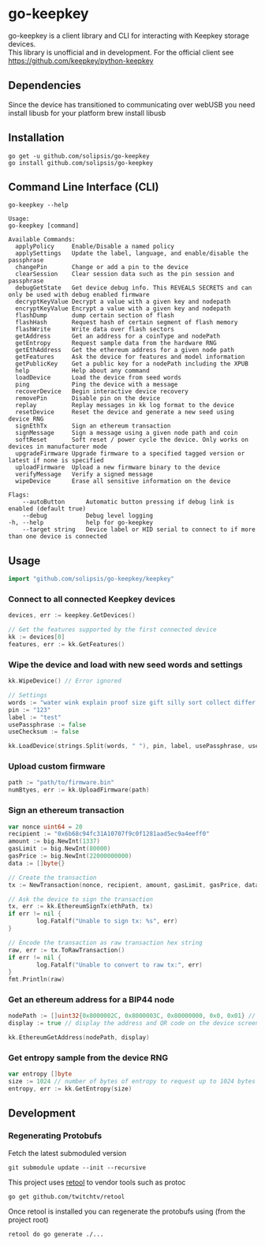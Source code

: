 # go-keepkey

go-keepkey is a client library and CLI for interacting with Keepkey storage devices.  
This library is unofficial and in development. For the official client see https://github.com/keepkey/python-keepkey

## Dependencies

Since the device has transitioned to communicating over webUSB you need install libusb for your platform
brew install libusb

## Installation

    go get -u github.com/solipsis/go-keepkey
    go install github.com/solipsis/go-keepkey

## Command Line Interface (CLI)

```
go-keepkey --help

Usage:
go-keepkey [command]

Available Commands:
  applyPolicy     Enable/Disable a named policy
  applySettings   Update the label, language, and enable/disable the passphrase
  changePin       Change or add a pin to the device
  clearSession    Clear session data such as the pin session and passphrase
  debugGetState   Get device debug info. This REVEALS SECRETS and can only be used with debug enabled firmware
  decryptKeyValue Decrypt a value with a given key and nodepath
  encryptKeyValue Encrypt a value with a given key and nodepath
  flashDump       dump certain section of flash
  flashHash       Request hash of certain segment of flash memory
  flashWrite      Write data over flash sectors
  getAddress      Get an address for a coinType and nodePath
  getEntropy      Request sample data from the hardware RNG
  getEthAddress   Get the ethereum address for a given node path
  getFeatures     Ask the device for features and model information
  getPublicKey    Get a public key for a nodePath including the XPUB
  help            Help about any command
  loadDevice      Load the device from seed words
  ping            Ping the device with a message
  recoverDevice   Begin interactive device recovery
  removePin       Disable pin on the device
  replay          Replay messages in kk log format to the device
  resetDevice     Reset the device and generate a new seed using device RNG
  signEthTx       Sign an ethereum transaction
  signMessage     Sign a message using a given node path and coin
  softReset       Soft reset / power cycle the device. Only works on devices in manufacturer mode
  upgradeFirmware Upgrade firmware to a specified tagged version or latest if none is specified
  uploadFirmware  Upload a new firmware binary to the device
  verifyMessage   Verify a signed message
  wipeDevice      Erase all sensitive information on the device

Flags:
    --autoButton      Automatic button pressing if debug link is enabled (default true)
    --debug           Debug level logging
-h, --help            help for go-keepkey
    --target string   Device label or HID serial to connect to if more than one device is connected

```

## Usage

```go
import "github.com/solipsis/go-keepkey/keepkey"
```

### Connect to all connected Keepkey devices

```go
devices, err := keepkey.GetDevices()

// Get the features supported by the first connected device
kk := devices[0]
features, err := kk.GetFeatures()
```

### Wipe the device and load with new seed words and settings

```go
kk.WipeDevice() // Error ignored

// Settings
words := "water wink explain proof size gift silly sort collect differ anger yard"
pin := "123"
label := "test"
usePassphrase := false
useChecksum := false

kk.LoadDevice(strings.Split(words, " "), pin, label, usePassphrase, useChecksum)
```

### Upload custom firmware

```go
path := "path/to/firmware.bin"
numBtyes, err := kk.UploadFirmware(path)
```

### Sign an ethereum transaction

```go
var nonce uint64 = 20
recipient := "0x6b68c94fc31A10707f9c0f1281aad5ec9a4eeff0"
amount := big.NewInt(1337)
gasLimit := big.NewInt(80000)
gasPrice := big.NewInt(22000000000)
data := []byte{}

// Create the transaction
tx := NewTransaction(nonce, recipient, amount, gasLimit, gasPrice, data)

// Ask the device to sign the transaction
tx, err := kk.EthereumSignTx(ethPath, tx)
if err != nil {
        log.Fatalf("Unable to sign tx: %s", err)
}

// Encode the transaction as raw transaction hex string
raw, err := tx.ToRawTransaction()
if err != nil {
        log.Fatalf("Unable to convert to raw tx:", err)
}
fmt.Println(raw)
```

### Get an ethereum address for a BIP44 node

```go
nodePath := []uint32{0x8000002C, 0x8000003C, 0x80000000, 0x0, 0x01} // m/44'/60'/0'/0/1
display := true // display the address and QR code on the device screen

kk.EthereumGetAddress(nodePath, display)
```

### Get entropy sample from the device RNG

```go
var entropy []byte
size := 1024 // number of bytes of entropy to request up to 1024 bytes
entropy, err := kk.GetEntropy(size)
```

## Development

### Regenerating Protobufs

Fetch the latest submoduled version

    git submodule update --init --recursive

This project uses [retool](https://github.com/twitchtv/retool) to vendor tools such as protoc

    go get github.com/twitchtv/retool

Once retool is installed you can regenerate the protobufs using (from the project root)

    retool do go generate ./...
